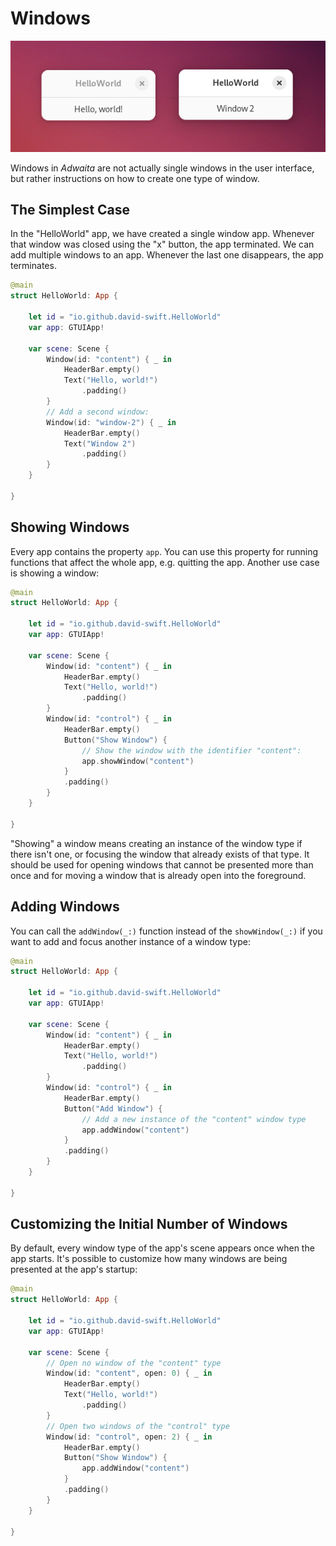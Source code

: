 # Windows

![Multiple windows in an app built with _Adwaita_][image-1]

Windows in _Adwaita_ are not actually single windows in the user interface,
but rather instructions on how to create one type of window.

## The Simplest Case
In the "HelloWorld" app, we have created a single window app.
Whenever that window was closed using the "x" button, the app terminated.
We can add multiple windows to an app. 
Whenever the last one disappears, the app terminates.
```swift
@main
struct HelloWorld: App {

    let id = "io.github.david-swift.HelloWorld"
    var app: GTUIApp!

    var scene: Scene {
        Window(id: "content") { _ in
            HeaderBar.empty()
            Text("Hello, world!")
                .padding()
        }
        // Add a second window:
        Window(id: "window-2") { _ in
            HeaderBar.empty()
            Text("Window 2")
                .padding()
        }
    }

}
```

## Showing Windows
Every app contains the property `app`. 
You can use this property for running functions that affect the whole app, e.g. quitting the app.
Another use case is showing a window:
```swift
@main
struct HelloWorld: App {

    let id = "io.github.david-swift.HelloWorld"
    var app: GTUIApp!

    var scene: Scene {
        Window(id: "content") { _ in
            HeaderBar.empty()
            Text("Hello, world!")
                .padding()
        }
        Window(id: "control") { _ in
            HeaderBar.empty()
            Button("Show Window") {
                // Show the window with the identifier "content":
                app.showWindow("content")
            }
            .padding()
        }
    }

}
```
"Showing" a window means creating an instance of the window type if there isn't one,
or focusing the window that already exists of that type.
It should be used for opening windows that cannot be presented more than once
and for moving a window that is already open into the foreground.

## Adding Windows
You can call the `addWindow(_:)` function instead of the `showWindow(_:)`
if you want to add and focus another instance of a window type:
```swift
@main
struct HelloWorld: App {

    let id = "io.github.david-swift.HelloWorld"
    var app: GTUIApp!

    var scene: Scene {
        Window(id: "content") { _ in
            HeaderBar.empty()
            Text("Hello, world!")
                .padding()
        }
        Window(id: "control") { _ in
            HeaderBar.empty()
            Button("Add Window") {
                // Add a new instance of the "content" window type
                app.addWindow("content")
            }
            .padding()
        }
    }

}
```

## Customizing the Initial Number of Windows
By default, every window type of the app's scene appears once when the app starts.
It's possible to customize how many windows are being presented at the app's startup:
```swift
@main
struct HelloWorld: App {

    let id = "io.github.david-swift.HelloWorld"
    var app: GTUIApp!

    var scene: Scene {
        // Open no window of the "content" type
        Window(id: "content", open: 0) { _ in
            HeaderBar.empty()
            Text("Hello, world!")
                .padding()
        }
        // Open two windows of the "control" type
        Window(id: "control", open: 2) { _ in
            HeaderBar.empty()
            Button("Show Window") {
                app.addWindow("content")
            }
            .padding()
        }
    }

}
```

[image-1]: ../../Icons/TwoWindows.png
